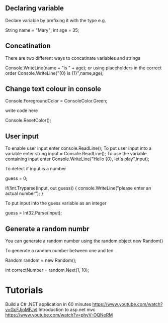 Declaring variable
------------------
Declare variable by prefixing it with the type e.g. 

String name = "Mary"; 
int age = 35;

Concatination
--------------
There are two different ways to concatinate variables and strings

Console.WriteLine(name + "is " + age); or using placeholders in the correct order
Console.WriteLine("{0} is {1}",name,age);

Change text colour in console
-----------------------------
Console.ForegroundColor = ConsoleColor.Green;

write code here

Console.ResetColor();

User input
----------
To enable user input enter console.ReadLine();
To put user input into a variable enter string input = Console.ReadLine();
To use the variable containing input enter Console.WriteLine("Hello {0}, let's play",input);

To detect if input is a number

guess = 0;

if(!int.Tryparse(input, out guess)) {
console.WriteLine("please enter an actual number");
}

To put input into the guess variable as an integer

guess = Int32.Parse(input);

Generate a random numbr
-------------------------
You can generate a random number using the random object new Random()

To generate a random number between one and ten

Random random = new Random();

int correctNumber = random.Next(1, 10);

Tutorials
==========
Build a C# .NET application in 60 minutes https://www.youtube.com/watch?v=GcFJjpMFJvI
Introduction to asp.net mvc https://www.youtube.com/watch?v=phyV-OQNeRM
